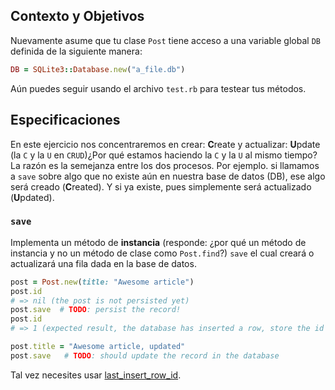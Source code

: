 ## Contexto y Objetivos

Nuevamente asume que tu clase `Post` tiene acceso a una variable global `DB` definida de la siguiente manera:

```ruby
DB = SQLite3::Database.new("a_file.db")
```

Aún puedes seguir usando el archivo `test.rb`  para testear tus métodos.

## Especificaciones

En este ejercicio nos concentraremos en crear: **C**reate y actualizar: **U**pdate (la `C` y la `U` en `CRUD`)¿Por qué estamos haciendo la `C` y la `U` al mismo tiempo? La razón es la semejanza entre los dos procesos. Por ejemplo. si llamamos a `save` sobre algo que no existe aún en nuestra base de datos (DB), ese algo será creado (**C**reated). Y si ya existe, pues simplemente será actualizado (**U**pdated).

### `save`

Implementa un método de **instancia** (responde: ¿por qué un método de instancia y no un método de clase como `Post.find`?) `save` el cual creará o actualizará una fila dada en la base de datos.

```ruby
post = Post.new(title: "Awesome article")
post.id
# => nil (the post is not persisted yet)
post.save  # TODO: persist the record!
post.id
# => 1 (expected result, the database has inserted a row, store the id in memory)

post.title = "Awesome article, updated"
post.save   # TODO: should update the record in the database
```

Tal vez necesites usar [last\_insert\_row\_id](http://zetcode.com/db/sqliteruby/connect/).
